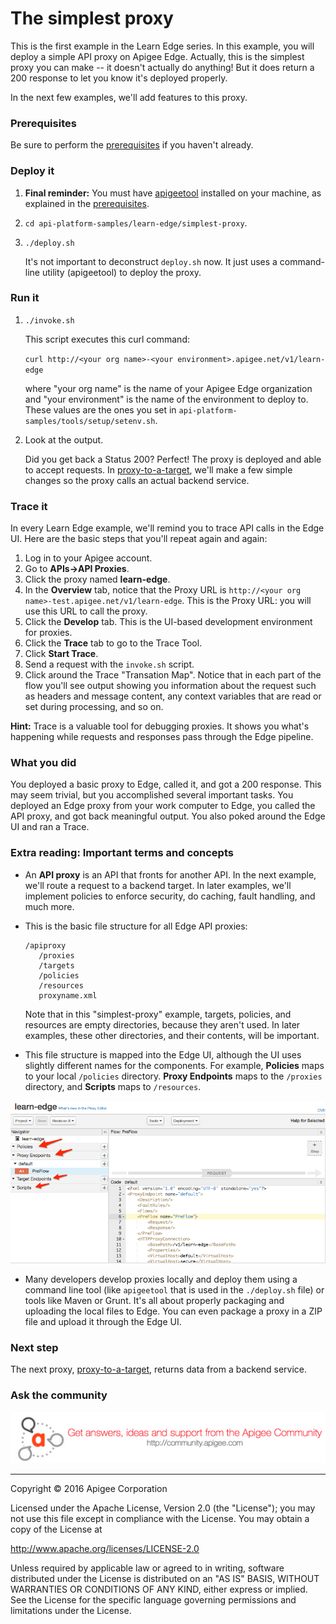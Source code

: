# The simplest proxy

This is the first example in the Learn Edge series. In this example, you will deploy a simple API proxy on Apigee Edge. Actually, this is the simplest proxy you can make -- it doesn't actually do anything! But it does return a 200 response to let you know it's deployed properly. 

In the next few examples, we'll add features to this proxy. 

### Prerequisites

Be sure to perform the [prerequisites](https://github.com/apigee/api-platform-samples/tree/master/learn-edge#prerequisites) if you haven't already.

### Deploy it

1. **Final reminder:** You must have [apigeetool](https://www.npmjs.com/package/apigeetool) installed on your machine, as explained in the [prerequisites](https://github.com/apigee/api-platform-samples/tree/master/learn-edge#prerequisites).

2. `cd api-platform-samples/learn-edge/simplest-proxy`.

3. `./deploy.sh` 
    
    It's not important to deconstruct `deploy.sh` now. It just uses a command-line utility (apigeetool) to deploy the proxy. 

### Run it

1. `./invoke.sh`

    This script executes this curl command: 

    `curl http://<your org name>-<your environment>.apigee.net/v1/learn-edge`

    where "your org name" is the name of your Apigee Edge organization and "your environment" is the name of the environment to deploy to. These values are the ones you set in `api-platform-samples/tools/setup/setenv.sh`.

2. Look at the output.

    Did you get back a Status 200? Perfect! The proxy is deployed and able to accept requests. In [proxy-to-a-target](./proxy-to-a-target), we'll make a few simple changes so the proxy calls an actual backend service.

### Trace it

In every Learn Edge example, we'll remind you to trace API calls in the Edge UI. Here are the basic steps that you'll repeat again and again:

1. Log in to your Apigee account. 
2. Go to **APIs->API Proxies**. 
5. Click the proxy named **learn-edge**. 
6. In the **Overview** tab, notice that the Proxy URL is `http://<your org name>-test.apigee.net/v1/learn-edge`. This is the Proxy URL: you will use this URL to call the proxy. 
7. Click the **Develop** tab. This is the UI-based development environment for proxies.  
8. Click the **Trace** tab to go to the Trace Tool.
9. Click **Start Trace**. 
10. Send a request with the `invoke.sh` script.
11. Click around the Trace "Transation Map". Notice that in each part of the flow you'll see output showing you information about the request such as headers and message content, any context variables that are read or set during processing, and so on. 

**Hint:** Trace is a valuable tool for debugging proxies. It shows you what's happening while requests and responses pass through the Edge pipeline.

### What you did

You deployed a basic proxy to Edge, called it, and got a 200 response. This may seem trivial, but you accomplished several important tasks. You deployed an Edge proxy from your work computer to Edge, you called the API proxy, and got back meaningful output. You also poked around the Edge UI and ran a Trace. 

### Extra reading: Important terms and concepts

* An **API proxy** is an API that fronts for another API. In the next example, we'll route a request to a backend target. In later examples, we'll implement policies to enforce security, do caching, fault handling, and much more.
* This is the basic file structure for all Edge API proxies:

   ```
   /apiproxy
      /proxies
      /targets
      /policies
      /resources
      proxyname.xml
   ```

    Note that in this "simplest-proxy" example, targets, policies, and resources are empty directories, because they aren't used. In later examples, these other directories, and their contents, will be important.

* This file structure is mapped into the Edge UI, although the UI uses slightly different names for the components. For example, **Policies** maps to your local `/policies` directory. **Proxy Endpoints** maps to the `/proxies` directory, and **Scripts** maps to `/resources`. 

![alt text](../../images/navigator.png "Navigator")

* Many developers develop proxies locally and deploy them using a command line tool (like `apigeetool` that is used in the `./deploy.sh` file) or tools like Maven or Grunt. It's all about properly packaging and uploading the local files to Edge. You can even package a proxy in a ZIP file and upload it through the Edge UI. 

### Next step

The next proxy, [proxy-to-a-target](../proxy-to-a-target/README.md), returns data from a backend service. 

### Ask the community

[![alt text](../../images/apigee-community.png "Apigee Community is a great place to ask questions and find answers about developing API proxies. ")](https://community.apigee.com?via=github)

---

Copyright © 2016 Apigee Corporation

Licensed under the Apache License, Version 2.0 (the "License"); you may not use
this file except in compliance with the License. You may obtain a copy
of the License at

http://www.apache.org/licenses/LICENSE-2.0

Unless required by applicable law or agreed to in writing, software
distributed under the License is distributed on an "AS IS" BASIS,
WITHOUT WARRANTIES OR CONDITIONS OF ANY KIND, either express or implied.
See the License for the specific language governing permissions and
limitations under the License.
